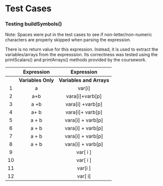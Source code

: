 # Test Cases

### Testing buildSymbols()

Note: Spaces were put in the test cases to see if non-letter/non-numeric characters are properly skipped when parsing the expression.

There is no return value for this expression. Instead, it is used to extract the variables/arrays from the expresssion. Its correctness
was tested using the printScalars() and printArrays() methods provided by the coursework.

|    | Expression    | Expression           |
|:--:|:-------------:|:--------------------:|
|    | **Variables Only** | **Variables and Arrays** |
| 1  |a              |var[i]                |
| 2  |a+b            |vara[i]+varb[p]       |
| 3  |a +b           |vara[i] +varb[p]      |
| 4  |a+ b           |vara[i]+ varb[p]      |  
| 5  |a + b          |vara[i] + varb[p]     |
| 6  |a +  b         |vara[i] +  varb[p]    |
| 7  |a + b          |vara[i]  + varb[p]    |
| 8  |a  +  b        |vara[i]  +  varb[p]   |
| 9  |               |var[ i ]              |
| 10 |               |var[  i  ]            |
| 11 |               |var[i ]               |
| 12 |               |var[ i]               |